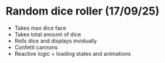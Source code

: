 # Random dice roller (17/09/25)

- Takes max dice face
- Takes total amount of dice
- Rolls dice and displays invidually
- Confetti cannons
- Reactive logic + loading states and animations


